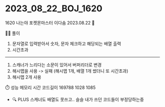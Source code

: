# 2023_08_22_BOJ_1620

1620 나는야 포켓몬마스터 이다솜 2023.08.22 📆

👩‍🏫 풀이

1. 문자열로 입력받아서 숫자, 문자 체크하고 해당되는 배열 출력
2. 시간초과

---

1. 스캐너가 느리다는 소문이 있어서 버퍼리더로 변경
2. 해시맵을 사용 -> 실패 (해시맵 1개, 배열 1개 썼더니 또 시간초과)
3. 해시맵 2개 사용

⏱️ 성능
메모리 시간 코드길이
169788 1028 1085

- 🔍 PLUS
  스캐너도 배열도 못쓰고.. 슬슬 내가 쓰던 코드들이 부정당하는중
